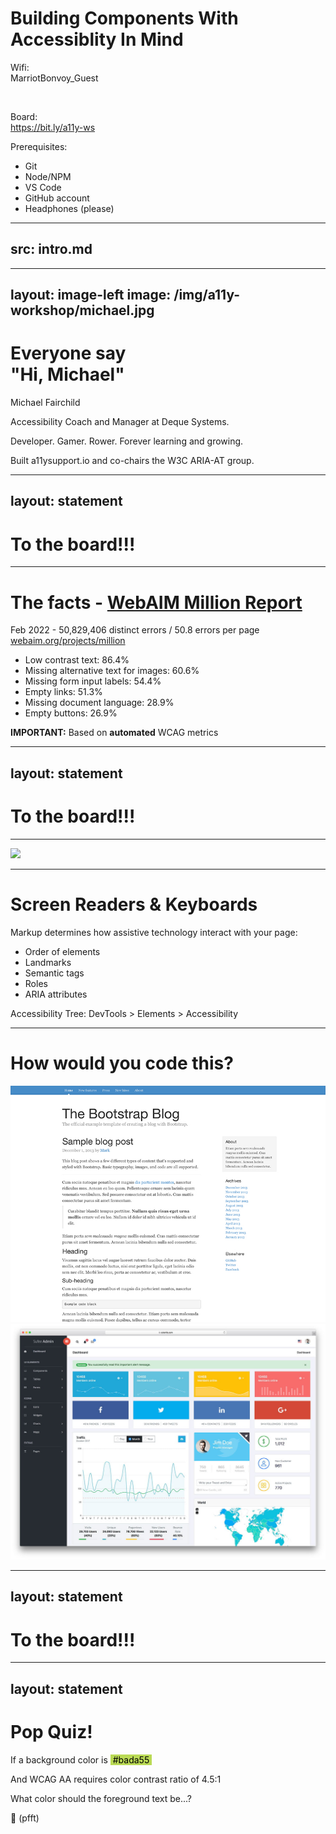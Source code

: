 <!-- Hello friends!

This is Austin Gil, and I'm very excited to have you all at my workshop tomorrow, "Make Accessibility Easier to get Right & Harder to get Wrong"

I wanted to reach out with a few things you can do now to help things run more smoothly tomorrow.

You'll want to make sure you have Git (https://git-scm.com/) and Node.js (https://nodejs.org/en) installed on your machine, as well as a code editor (https://code.visualstudio.com/) and a GitHub account (https://github.com/)

There is a repository we'll be working from (https://github.com/AustinGil/accessiblitz), so if you want to clone that and install the NPM dependencies from inside the /react folder, it could help speed things up. Here's the command to do all that from a unix terminal:

git clone https://github.com/AustinGil/accessiblitz.git && cd accessiblitz/react && npm install

We will be learning how to setup automated tests with Cypress and/or Playwright. You can choose just one or both, but there are some other terminal commands to set those up.

For Cypress users: npx cypress verify
For Playwright users: npx playwright install --with-deps

 -->

# Building Components With Accessiblity In Mind

<div class="mt-10 grid grid-cols-2 text-left">
<div>

Wifi:<br>
MarriotBonvoy_Guest

<br>

Board:<br>
https://bit.ly/a11y-ws

</div>
<div>

Prerequisites:
* Git
* Node/NPM
* VS Code
* GitHub account
* Headphones (please)

</div>
</div>

---
src: intro.md
---
---
layout: image-left
image: /img/a11y-workshop/michael.jpg
---

# Everyone say <br>"Hi, Michael"

<p class="pt-8 text-4xl">Michael Fairchild</p>

Accessibility Coach and Manager at Deque Systems.

Developer. Gamer. Rower. Forever learning and growing.

Built a11ysupport.io and co-chairs the W3C ARIA-AT group.

---
layout: statement
---

# To the board!!!

---

# The facts - [WebAIM Million Report](https://webaim.org/projects/million/)

<v-click>

Feb 2022 - 50,829,406 distinct errors / 50.8 errors per page
[webaim.org/projects/million](https://webaim.org/projects/million/)

</v-click>

<v-click>

* Low contrast text: 86.4%
* Missing alternative text for images: 60.6%
* Missing form input labels: 54.4%
* Empty links: 51.3%
* Missing document language: 28.9%
* Empty buttons: 26.9%

</v-click>
<v-click>

**IMPORTANT:** Based on **automated** WCAG metrics
</v-click>

---
layout: statement
---

# To the board!!!

---

<img src="/img/a11y/ally-mimic.jpg" class="block m-auto -mt-10" width="495">

---

# Screen Readers & Keyboards

Markup determines how assistive technology interact with your page:

<v-clicks>

- Order of elements
- Landmarks
- Semantic tags
- Roles
- ARIA attributes

Accessibility Tree: DevTools > Elements > Accessibility

</v-clicks>

---

# How would you code this?

<div class="grid grid-cols-2">
<v-clicks>
<img src="/img/a11y-workshop/blog.jpg">
<img src="/img/a11y-workshop/dashboard.jpg">
</v-clicks>
</div>

---
layout: statement
---

# To the board!!!

---
layout: statement
---

# Pop Quiz!


<v-clicks>

If a background color is <span style="color:#000;background:#BADA55;">&nbsp;#bada55&nbsp;</span>

And WCAG AA requires color contrast ratio of 4.5:1

What color should the foreground text be...?

🤷 (pfft)

</v-clicks>
